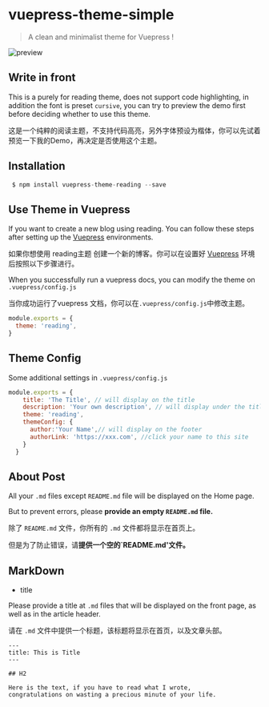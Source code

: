 
# vuepress-theme-simple

>A clean and minimalist theme for Vuepress !

![preview](https://s2.loli.net/2022/04/12/RBsjZ2nvgWYXcTh.png)

## Write in front

This is a purely for reading theme, does not support code highlighting, in addition the font is preset `cursive`, you can try to preview the demo first before deciding whether to use this theme.

这是一个纯粹的阅读主题，不支持代码高亮，另外字体预设为楷体，你可以先试着预览一下我的Demo，再决定是否使用这个主题。

## Installation

```js
 $ npm install vuepress-theme-reading --save
```


## Use Theme in Vuepress

If you want to create a new blog using reading. You can follow these steps after setting up the [Vuepress](https://www.vuepress.cn/) environments.

如果你想使用 reading主题 创建一个新的博客。你可以在设置好 [Vuepress](https://www.vuepress.cn/) 环境后按照以下步骤进行。

When you successfully run a vuepress docs, you can modify the theme on `.vuepress/config.js` 

当你成功运行了vuepress 文档，你可以在`.vuepress/config.js`中修改主题。

```js
module.exports = {
  theme: 'reading',
}
```
## Theme Config

Some additional settings in `.vuepress/config.js` 

```js
module.exports = {
    title: 'The Title', // will display on the title
    description: 'Your own description', // will display under the title
    theme: 'reading',
    themeConfig: {
      author:'Your Name',// will display on the footer
      authorLink: 'https://xxx.com', //click your name to this site
    }
  }
```


## About Post

All your `.md` files except `README.md` file will be displayed on the Home page. 

But to prevent errors, please **provide an empty `README.md` file.**

除了 `README.md` 文件，你所有的 `.md` 文件都将显示在首页上。

但是为了防止错误，请**提供一个空的`README.md'文件。**

## MarkDown

- title 

Please provide a title at `.md` files that will be displayed on the front page, as well as in the article header.

请在 `.md` 文件中提供一个标题，该标题将显示在首页，以及文章头部。

```
---
title: This is Title
---

## H2

Here is the text, if you have to read what I wrote,
congratulations on wasting a precious minute of your life.

```

